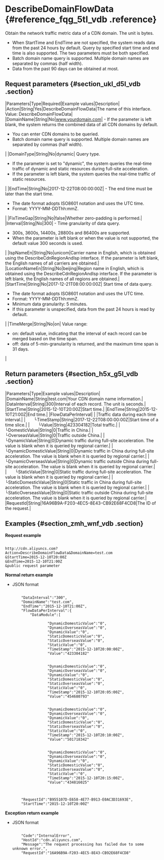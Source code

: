 # DescribeDomainFlowData {#reference_fqg_5tl_vdb .reference}

Obtain the network traffic metric data of a CDN domain. The unit is bytes.

-   When StartTime and EndTime are not specified, the system reads data from the past 24 hours by default. Query by specified start time and end time is also supported. The two parameters must be both specified.
-   Batch domain name query is supported. Multiple domain names are separated by commas \(half width\).
-   Data from the past 90 days can be obtained at most.

## Request parameters {#section_ukl_d5l_vdb .section}

|Parameters|Type|Required|Example values|Description|
|Action|String|Yes|DescribeDomainFlowData|The name of this interface. Value: DescribeDomainFlowData|
|DomainName|String|No|www.yourdomain.com| -   If the parameter is left blank, the system returns the combined data of all CDN domains by default.
-   You can enter CDN domains to be queried.
-   Batch domain name query is supported. Multiple domain names are separated by commas \(half width\).

 |
|DomainType|String|No|dynamic| Query type.

 -   If the parameter is set to "dynamic", the system queries the real-time traffic of dynamic and static resources during full-site acceleration.
-   If the parameter is left blank, the system queries the real-time traffic of static resources.

 |
|EndTime|String|No|2017-12-22T08:00:00:00Z| -   The end time must be later than the start time.
-   The date format adopts ISO8601 notation and uses the UTC time.
-   Format: YYYY-MM-DDThh:mmZ.

 |
|FixTimeGap|String|No|false|Whether zero-padding is performed.|
|Interval|String|No|300| -   Time granularity of data query.
-   300s, 3600s, 14400s, 28800s and 86400s are supported.
-   When the parameter is left blank or when the value is not supported, the default value 300 seconds is used.

 |
|IspNameEn|String|No|unicom|Carrier name in English, which is obtained using the DescribeCdnRegionAndIsp interface. If the parameter is left blank, the English names of all carriers are obtained.|
|LocationNameEn|String|No|beijing|Region name in English, which is obtained using the DescribeCdnRegionAndIsp interface. If the parameter is left blank, the English names of all regions are obtained.|
|StartTime|String|No|2017-12-21T08:00:00:00Z| Start time of data query.

 -   The date format adopts ISO8601 notation and uses the UTC time.
-   Format: YYYY-MM-DDThh:mmZ.
-   Minimum data granularity: 5 minutes.
-   If this parameter is unspecified, data from the past 24 hours is read by default.

 |
|TimeMerge|String|No|on| Value range:

 -   on: default value, indicating that the interval of each record can be merged based on the time span.
-   off: data of 5-min-granularity is returned, and the maximum time span is 31 days.

 |

## Return parameters {#section_h5x_g5l_vdb .section}

|Parameters|Type|Example values|Description|
|DomainName|String|test.com|Your CDN domain name information.|
|DataInterval|String|300|Interval of each record. The unit is seconds.|
|StartTime|String|2015-12-10T20:00Z|Start time.|
|EndTime|String|2015-12-10T21:00Z|End time.|
|FlowDataPerInterval| | |Traffic data during each time interval.|
|  └TimeStamp|String|2017-12-22T08:00:00:00Z|Start time of a time slice.|
|  └Value|String|423304182|Total traffic.|
|  └DomesticValue|String|0|Traffic in China.|
|  └OverseasValue|String|0|Traffic outside China.|
|  └DynamicValue|String|0|Dynamic traffic during full-site acceleration. The value is blank when it is queried by regional carrier.|
|  └DynamicDomesticValue|String|0|Dynamic traffic in China during full-site acceleration. The value is blank when it is queried by regional carrier.|
|  └DynamicOverseasValue|String|0|Dynamic traffic outside China during full-site acceleration. The value is blank when it is queried by regional carrier.|
|  └StaticValue|String|0|Static traffic during full-site acceleration. The value is blank when it is queried by regional carrier.|
|  └StaticDomesticValue|String|0|Static traffic in China during full-site acceleration. The value is blank when it is queried by regional carrier.|
|  └StaticOverseasValue|String|0|Static traffic outside China during full-site acceleration. The value is blank when it is queried by regional carrier.|
|RequestId|String|16A96B9A-F203-4EC5-8E43-CB92E68F4CD8|The ID of the request.|

## Examples {#section_zmh_wnf_vdb .section}

**Request example**

```

http://cdn.aliyuncs.com?Action=DescribeDomainFlowData&DomainName=test.com
&StartTime=2015-12-10T20:00Z
&EndTime=2015-12-10T21:00Z
&public request parameter
```

**Normal return example**

-   JSON format

    ```
    
        "DataInterval":"300",
        "DomainName":"test.com",
        "EndTime":"2015-12-10T21:00Z",
        "FlowDataPerInterval":{
            "DataModule":[
                
                    "DynamicDomesticValue":"0",
                    "DynamicOverseasValue":"0",
                    "DynamicValue":"0",
                    "StaticDomesticValue":"0",
                    "StaticOverseasValue":"0",
                    "StaticValue":"0",
                    "TimeStamp":"2015-12-10T20:00:00Z",
                    "Value":"423304182"
                
                
                    "DynamicDomesticValue":"0",
                    "DynamicOverseasValue":"0",
                    "DynamicValue":"0",
                    "StaticDomesticValue":"0",
                    "StaticOverseasValue":"0",
                    "StaticValue":"0",
                    "TimeStamp":"2015-12-10T20:05:00Z",
                    "Value":"454680793"
                
                
                    "DynamicDomesticValue":"0",
                    "DynamicOverseasValue":"0",
                    "DynamicValue":"0",
                    "StaticDomesticValue":"0",
                    "StaticOverseasValue":"0",
                    "StaticValue":"0",
                    "TimeStamp":"2015-12-10T20:10:00Z",
                    "Value":"501718342"
                
                
                    "DynamicDomesticValue":"0",
                    "DynamicOverseasValue":"0",
                    "DynamicValue":"0",
                    "StaticDomesticValue":"0",
                    "StaticOverseasValue":"0",
                    "StaticValue":"0",
                    "TimeStamp":"2015-12-10T20:15:00Z",
                    "Value":"434816025"
                
            
        
        "RequestId":"B955107D-E658-4E77-B913-E0AC3D31693E",
        "StartTime":"2015-12-10T20:00Z"
    
    ```


**Exception return example**

-   JSON format

    ```
    
        "Code":"InternalError",
        "HostId":"cdn.aliyuncs.com",
        "Message":"The request processing has failed due to some unknown error.",
        "RequestId":"16A96B9A-F203-4EC5-8E43-CB92E68F4CD8"
    
    ```


